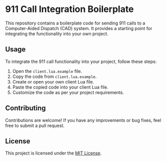 # 911 Call Integration Boilerplate

This repository contains a boilerplate code for sending 911 calls to a Computer-Aided Dispatch (CAD) system. It provides a starting point for integrating the functionality into your own project.

## Usage

To integrate the 911 call functionality into your project, follow these steps:

1. Open the `client.lua.example` file.
2. Copy the code from `client.lua.example`.
3. Create or open your own client Lua file.
4. Paste the copied code into your client Lua file.
5. Customize the code as per your project requirements.

## Contributing

Contributions are welcome! If you have any improvements or bug fixes, feel free to submit a pull request.

## License

This project is licensed under the [MIT License](LICENSE).
